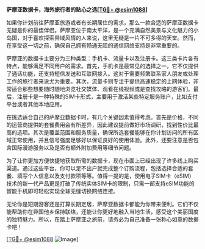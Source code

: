 **萨摩亚数据卡，海外旅行者的贴心之选[[TG💪+ @esim1088](https://t.me/s/esim1088)]**

如果你计划前往萨摩亚旅游或者有长期居住的需求，那么一款合适的萨摩亚数据卡无疑是你的最佳伴侣。萨摩亚位于南太平洋，是一个充满自然美景与文化魅力的小岛国，对于喜欢探索异域风情的人来说，这里无疑是一片不可多得的天堂。然而，在享受这一切之前，确保自己拥有畅通无阻的通信网络支持是非常重要的。

萨摩亚的数据卡主要分为三种类型：手机卡、流量卡以及注册卡。这三类卡片各有特点，能够满足不同用户的需求。首先，手机卡是最常见的选择之一，它不仅提供了通话功能，还支持短信发送和互联网接入。这对于需要频繁联系家人朋友或处理工作的旅行者来说尤为重要。其次，流量卡则专注于提供高速稳定的上网体验，非常适合那些想要随时随地浏览社交媒体、观看在线视频或是查找攻略的游客们。最后，注册卡是一种特殊的SIM卡形式，主要用于激活某些特定服务账户，比如支付平台或者其他本地应用。

在挑选适合自己的萨摩亚数据卡时，有几个关键因素值得考虑。首先是价格，不同的运营商提供的套餐费用会有所差异，因此建议提前做好市场调研，找到性价比最高的选项。其次是覆盖范围和服务质量，确保所选套餐能够在你计划访问的所有区域正常使用，并且信号强度足够好以保证良好的使用体验。此外，还要注意是否包含国际漫游服务以及是否有额外附加费用等细节问题。

为了让你更加方便快捷地获取所需的数据卡，现在市面上已经出现了许多线上购买渠道。通过这些平台，你可以足不出户就完成整个订购流程，包括选择合适的套餐、填写个人信息以及支付款项等等。值得一提的是，使用电子SIM卡（eSIM）技术的新一代产品更是打破了传统实体SIM卡的限制，只需一部支持eSIM功能的智能手机即可轻松实现全球无缝切换网络连接。

无论你是短期游客还是打算长期定居，萨摩亚数据卡都能为你带来便利。它们不仅能帮助你在异国他乡保持联络，还能让你更好地融入当地生活，感受这个美丽国度的独特魅力。所以，在踏上萨摩亚之旅前，请务必为自己准备一张称心如意的数据卡吧！

[[TG💪+ @esim1088](https://t.me/s/esim1088) ![Image](https://i.postimg.cc/4NQfJmqS/Snipaste-2025-05-13-00-14-12.png)]